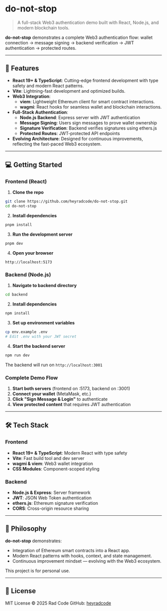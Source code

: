 # do-not-stop

> A full-stack Web3 authentication demo built with React, Node.js, and modern blockchain tools.

**do-not-stop** demonstrates a complete Web3 authentication flow: wallet connection → message signing → backend verification → JWT authentication → protected routes.

---

## 🚀 Features

* **React 19+ & TypeScript**: Cutting-edge frontend development with type safety and modern React patterns.
* **Vite**: Lightning-fast development and optimized builds.
* **Web3 Integration**:
  * **viem**: Lightweight Ethereum client for smart contract interactions.
  * **wagmi**: React hooks for seamless wallet and blockchain interactions.
* **Full-Stack Authentication**:
  * **Node.js Backend**: Express server with JWT authentication
  * **Message Signing**: Users sign messages to prove wallet ownership
  * **Signature Verification**: Backend verifies signatures using ethers.js
  * **Protected Routes**: JWT-protected API endpoints
* **Evolving Architecture**: Designed for continuous improvements, reflecting the fast-paced Web3 ecosystem.

---

## 💻 Getting Started

### Frontend (React)

1. **Clone the repo**
```bash
git clone https://github.com/heyradcode/do-not-stop.git
cd do-not-stop
```

2. **Install dependencies**
```bash
pnpm install
```

3. **Run the development server**
```bash
pnpm dev
```

4. **Open your browser**
```
http://localhost:5173
```

### Backend (Node.js)

1. **Navigate to backend directory**
```bash
cd backend
```

2. **Install dependencies**
```bash
npm install
```

3. **Set up environment variables**
```bash
cp env.example .env
# Edit .env with your JWT secret
```

4. **Start the backend server**
```bash
npm run dev
```

The backend will run on `http://localhost:3001`

### Complete Demo Flow

1. **Start both servers** (frontend on :5173, backend on :3001)
2. **Connect your wallet** (MetaMask, etc.)
3. **Click "Sign Message & Login"** to authenticate
4. **View protected content** that requires JWT authentication

---

## 🛠 Tech Stack

### Frontend
* **React 19+ & TypeScript**: Modern React with type safety
* **Vite**: Fast build tool and dev server
* **wagmi & viem**: Web3 wallet integration
* **CSS Modules**: Component-scoped styling

### Backend
* **Node.js & Express**: Server framework
* **JWT**: JSON Web Token authentication
* **ethers.js**: Ethereum signature verification
* **CORS**: Cross-origin resource sharing

---

## 🌱 Philosophy

**do-not-stop** demonstrates:

* Integration of Ethereum smart contracts into a React app.
* Modern React patterns with hooks, context, and state management.
* Continuous improvement mindset — evolving with the Web3 ecosystem.

This project is for personal use.

---

## 📝 License

MIT License © 2025 Rad Code
GitHub: [heyradcode](https://github.com/heyradcode)
